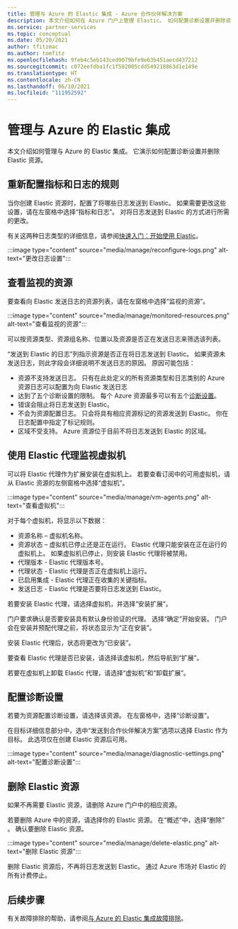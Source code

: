 ```yaml
---
title: 管理与 Azure 的 Elastic 集成 - Azure 合作伙伴解决方案
description: 本文介绍如何在 Azure 门户上管理 Elastic。 如何配置诊断设置并删除资源。
ms.service: partner-services
ms.topic: conceptual
ms.date: 05/20/2021
author: tfitzmac
ms.author: tomfitz
ms.openlocfilehash: 9feb4c5eb143ced9079bfe9e63b451aecd437212
ms.sourcegitcommit: c072eefdba1fc1f582005cdd549218863d1e149e
ms.translationtype: HT
ms.contentlocale: zh-CN
ms.lasthandoff: 06/10/2021
ms.locfileid: "111952592"
---
```

# <a name="manage-the-elastic-integration-with-azure"></a>管理与 Azure 的 Elastic 集成

本文介绍如何管理与 Azure 的 Elastic 集成。 它演示如何配置诊断设置并删除 Elastic 资源。

## <a name="reconfigure-rules-for-metrics-and-logs"></a>重新配置指标和日志的规则

当你创建 Elastic 资源时，配置了将哪些日志发送到 Elastic。 如果需要更改这些设置，请在左窗格中选择“指标和日志”。 对将日志发送到 Elastic 的方式进行所需的更改。

有关这两种日志类型的详细信息，请参阅[快速入门：开始使用 Elastic](create.md)。

:::image type="content" source="media/manage/reconfigure-logs.png" alt-text="更改日志设置":::

## <a name="view-monitored-resources"></a>查看监视的资源

要查看向 Elastic 发送日志的资源列表，请在左窗格中选择“监视的资源”。

:::image type="content" source="media/manage/monitored-resources.png" alt-text="查看监视的资源":::

可以按资源类型、资源组名称、位置以及资源是否正在发送日志来筛选该列表。

“发送到 Elastic 的日志”列指示资源是否正在将日志发送到 Elastic。 如果资源未发送日志，则此字段会详细说明不发送日志的原因。 原因可能包括：

* 资源不支持发送日志。 只有在此处定义的所有资源类型和日志类别的 Azure 资源日志可以配置为向 Elastic 发送日志
* 达到了五个诊断设置的限制。 每个 Azure 资源最多可以有五个[诊断设置](../../azure-monitor/essentials/diagnostic-settings.md)。
* 错误会阻止将日志发送到 Elastic。
* 不会为资源配置日志。 只会将具有相应资源标记的资源发送到 Elastic。 你在日志配置中指定了标记规则。 
* 区域不受支持。 Azure 资源位于目前不将日志发送到 Elastic 的区域。 

## <a name="monitor-virtual-machines-using-elastic-agent"></a>使用 Elastic 代理监视虚拟机

可以将 Elastic 代理作为扩展安装在虚拟机上。 若要查看订阅中的可用虚拟机，请从 Elastic 资源的左侧窗格中选择“虚拟机”。

:::image type="content" source="media/manage/vm-agents.png" alt-text="查看虚拟机":::

对于每个虚拟机，将显示以下数据：

* 资源名称 – 虚拟机名称。
* 资源状态 – 虚拟机已停止还是正在运行。 Elastic 代理只能安装在正在运行的虚拟机上。 如果虚拟机已停止，则安装 Elastic 代理将被禁用。
* 代理版本 - Elastic 代理版本号。
* 代理状态 - Elastic 代理是否正在虚拟机上运行。
* 已启用集成 - Elastic 代理正在收集的关键指标。
* 发送日志 - Elastic 代理是否要将日志发送到 Elastic。

若要安装 Elastic 代理，请选择虚拟机，并选择“安装扩展”。

门户要求确认是否要安装具有默认身份验证的代理。 选择“确定”开始安装。 门户会在安装并预配代理之前，将状态显示为“正在安装”。

安装 Elastic 代理后，状态将更改为“已安装”。

要查看 Elastic 代理是否已安装，请选择该虚拟机，然后导航到“扩展”。

若要在虚拟机上卸载 Elastic 代理，请选择“虚拟机”和“卸载扩展”。

## <a name="configure-diagnostic-settings"></a>配置诊断设置

若要为资源配置诊断设置，请选择该资源。 在左窗格中，选择“诊断设置”。 

在目标详细信息部分中，选中“发送到合作伙伴解决方案”选项以选择 Elastic 作为目标。 此选项仅在创建 Elastic 资源后可用。

:::image type="content" source="media/manage/diagnostic-settings.png" alt-text="配置诊断设置":::

## <a name="delete-elastic-resource"></a>删除 Elastic 资源

如果不再需要 Elastic 资源，请删除 Azure 门户中的相应资源。

若要删除 Azure 中的资源，请选择你的 Elastic 资源。 在“概述”中，选择“删除” 。 确认要删除 Elastic 资源。

:::image type="content" source="media/manage/delete-elastic.png" alt-text="删除 Elastic 资源":::

删除 Elastic 资源后，不再将日志发送到 Elastic。 通过 Azure 市场对 Elastic 的所有计费停止。

## <a name="next-steps"></a>后续步骤

有关故障排除的帮助，请参阅[与 Azure 的 Elastic 集成故障排除](troubleshoot.md)。